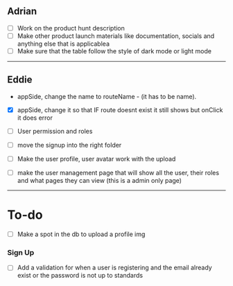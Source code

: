## Adrian
- [ ] Work on the product hunt description
- [ ] Make other product launch materials like documentation, socials and anything else that is applicablea
- [ ] Make sure that the table follow the style of dark mode or light mode

------------

## Eddie
-  appSide, change the name to routeName - (it has to be name).
- [x] appSide, change it so that IF route doesnt exist it still shows but onClick it does error
- [ ] User permission and roles
- [ ] move the signup into the right folder
- [ ] Make the user profile, user avatar work with the upload
- [ ] make the user management page that will show all the user, their roles and what pages they can view (this is a admin only page)





------------
# To-do
- [ ] Make a spot in the db to upload a profile img

### Sign Up
- [ ] Add a validation for when a user is registering and the email already exist or the password is not up to standards

